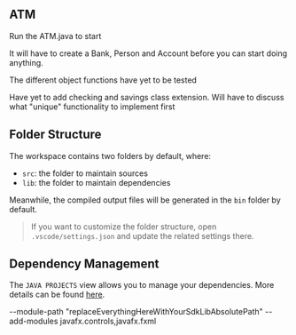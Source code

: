 ## ATM
Run the ATM.java to start

It will have to create a Bank, Person and Account before you can start doing anything.

The different object functions have yet to be tested

Have yet to add checking and savings class extension. Will have to discuss what "unique" functionality to implement first
## Folder Structure

The workspace contains two folders by default, where:

- `src`: the folder to maintain sources
- `lib`: the folder to maintain dependencies

Meanwhile, the compiled output files will be generated in the `bin` folder by default.

> If you want to customize the folder structure, open `.vscode/settings.json` and update the related settings there.

## Dependency Management

The `JAVA PROJECTS` view allows you to manage your dependencies. More details can be found [here](https://github.com/microsoft/vscode-java-dependency#manage-dependencies).

--module-path "replaceEverythingHereWithYourSdkLibAbsolutePath" --add-modules javafx.controls,javafx.fxml


